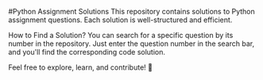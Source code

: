 #Python Assignment Solutions
This repository contains solutions to Python assignment questions. Each solution is well-structured and efficient.

How to Find a Solution?
You can search for a specific question by its number in the repository. Just enter the question number in the search bar, and you'll find the corresponding code solution.

Feel free to explore, learn, and contribute! 🚀

